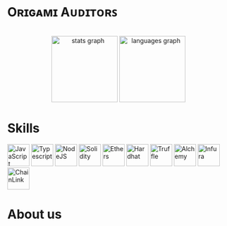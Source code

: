 # Oʀɪɢᴀᴍɪ Aᴜᴅɪᴛᴏʀꜱ
<br clear="both">

<div align="center">
  <img src="https://github-readme-stats.vercel.app/api?username=origamiethers&hide_title=false&hide_rank=false&show_icons=true&include_all_commits=true&count_private=true&disable_animations=true&theme=aura&locale=en&hide_border=false&order=1" height="150" alt="stats graph"  />
  <img src="https://github-readme-stats.vercel.app/api/top-langs?username=origamiethers&locale=en&hide_title=false&layout=compact&card_width=320&langs_count=5&theme=aura&hide_border=false&order=2" height="150" alt="languages graph"  />
</div>

###
# Skills
   <a href="https://www.javascript.com" target="_blank" rel="noreferrer noopener"><img src="https://raw.githubusercontent.com/0xShapeShifter/readme-md/master/public/images/skills/core/javascript.svg" alt="JavaScript" width="50" height="50" /></a> <a href="https://www.typescriptlang.org" target="_blank" rel="noreferrer noopener"><img src="https://raw.githubusercontent.com/0xShapeShifter/readme-md/master/public/images/skills/core/typescript.svg" alt="Typescript" width="50" height="50" /></a>   <a href="https://nodejs.org" target="_blank" rel="noreferrer noopener"><img src="https://raw.githubusercontent.com/0xShapeShifter/readme-md/master/public/images/skills/backend/nodejs.svg" alt="NodeJS" width="50" height="50" /></a>  <a href="https://soliditylang.org" target="_blank" rel="noreferrer noopener"><img src="https://raw.githubusercontent.com/0xShapeShifter/readme-md/master/public/images/skills/web3/solidity.svg" alt="Solidity" width="50" height="50" /></a> <a href="https://docs.ethers.org/v4/index.html" target="_blank" rel="noreferrer noopener"><img src="https://raw.githubusercontent.com/0xShapeShifter/readme-md/master/public/images/skills/web3/ethers.svg" alt="Ethers" width="50" height="50" /></a> <a href="https://hardhat.org" target="_blank" rel="noreferrer noopener"><img src="https://raw.githubusercontent.com/0xShapeShifter/readme-md/master/public/images/skills/web3/hardhat.svg" alt="Hardhat" width="50" height="50" /></a> <a href="https://trufflesuite.com/" target="_blank" rel="noreferrer noopener"><img src="https://raw.githubusercontent.com/0xShapeShifter/readme-md/master/public/images/skills/web3/truffle.svg" alt="Truffle" width="50" height="50" /></a> <a href="https://www.alchemy.com" target="_blank" rel="noreferrer noopener"><img src="https://raw.githubusercontent.com/0xShapeShifter/readme-md/master/public/images/skills/web3/alchemy.svg" alt="Alchemy" width="50" height="50" /></a> <a href="https://www.infura.io" target="_blank" rel="noreferrer noopener"><img src="https://raw.githubusercontent.com/0xShapeShifter/readme-md/master/public/images/skills/web3/infura.svg" alt="Infura" width="50" height="50" /></a> <a href="https://chain.link" target="_blank" rel="noreferrer noopener"><img src="https://raw.githubusercontent.com/0xShapeShifter/readme-md/master/public/images/skills/web3/chainlink.svg" alt="ChainLink" width="50" height="50" /></a>   
# About us
